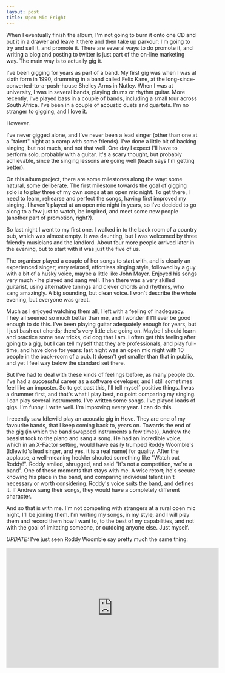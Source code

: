 ```yaml
---
layout: post
title: Open Mic Fright
---
```

When I eventually finish the album, I'm not going to burn it onto one CD and put it in a drawer and leave it there
and then take up parkour: I'm going to try and sell it, and promote it. There are several ways to do promote it, 
and writing a blog and posting to twitter is just part of the on-line marketing way. The main way is to actually gig it.

I've been gigging for years as part of a band. My first gig was when I was at sixth form in 1990, drumming in a band 
called Felix Kane, at the long-since-converted-to-a-posh-house Shelley Arms in Nutley. When I was at university, I was in 
several bands, playing drums or rhythm guitar. More recently, I've played bass in a couple of bands, including a small 
tour across South Africa. I've been in a couple of acoustic duets and quartets. I'm no stranger to gigging, and I love it.

However.

I've never gigged alone, and I've never been a lead singer (other than one at a "talent" night at a camp with some friends). 
I've done a little bit of backing singing, but not much, and not that well. 
One day I expect I'll have to perform solo, probably with a guitar. It's a scary thought, but probably achievable, since the
singing lessons are going well (teach says I'm getting better).

On this album project, there are some milestones along the way: some natural, some deliberate. The first milestone towards the 
goal of gigging solo is to play three of my own songs at an open mic night. To get there, I need to learn, rehearse and perfect the
songs, having first improved my singing. I haven't played at an open mic night in years, so I've decided to go along to a few
just to watch, be inspired, and meet some new people (another part of promotion, right?).

So last night I went to my first one. I walked in to the back room of a country pub, which was almost empty. 
It was daunting, but I was welcomed by three friendly musicians and the landlord. About four more people arrived 
later in the evening, but to start with it was just the five of us. 

The organiser played a couple of her songs to start with, and is clearly an experienced singer; very relaxed, effortless singing 
style, followed by a guy with a bit of a husky voice, maybe a little like John Mayer. Enjoyed his songs very much - he played and 
sang well. Then there was a very skilled guitarist, using alternative tunings and clever chords and rhythms, who sang amazingly. 
A big sounding, but clean voice. I won't describe the whole evening, but everyone was great.

Much as I enjoyed watching them all, I left with a feeling of inadequacy. They all seemed so much better than me, 
and I wonder if I'll ever be good enough to do this. I've been playing guitar adequately enough for years, but I just bash out
chords; there's very little else going on. Maybe I should learn and practice some new tricks, old dog that I am. I often get 
this feeling after going to a gig, but I can tell myself that they are professionals, and play full-time, and have done for years:
last night was an open mic night with 10 people in the back-room of a pub. It doesn't get smaller than that in public, and yet 
I feel way below the standard set there.

But I've had to deal with these kinds of feelings before, as many people do. I've had a successful career as a software
developer, and I still sometimes feel like an imposter. So to get past this, I'll tell myself positive things. I was a drummer
first, and that's what I play best, no point comparing my singing. I can play several instruments. 
I've written some songs. I've played loads of gigs. I'm funny. I write well. I'm improving every year. I can do this.

I recently saw Idlewild play an acoustic gig in Hove. They are one of my favourite bands, that I keep coming back to, years on. Towards
the end of the gig (in which the band swapped instruments a few times), Andrew the bassist took to the piano and sang a song. He had
an incredible voice, which in an X-Factor setting, would have easily trumped Roddy Woomble's (Idlewild's lead singer, and yes, it is a 
real name) for quality. After the applause, a well-meaning heckler shouted something like "Watch out Roddy!". Roddy smiled, shrugged,
and said "It's not a competition, we're a band". One of those moments that stays with me. A wise retort; he's secure knowing his
place in the band, and comparing individual talent isn't necessary or worth considering. Roddy's voice suits the band, and defines
it. If Andrew sang their songs, they would have a completely different character.

And so that is with me. I'm not competing with strangers at a rural open mic night, I'll be joining them. 
I'm writing my songs, in my style, and I will play them and record them how I want to, to the best of my capabilities, 
and not with the goal of imitating someone, or outdoing anyone else. Just myself. 

_UPDATE:_ I've just seen Roddy Woomble say pretty much the same thing:

<iframe width="560" height="315" src="https://www.youtube.com/watch?v=SjwOIZkIu5U&feature=youtu.be&t=1m23s" frameborder="0" allowfullscreen></iframe>